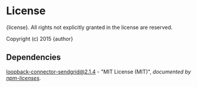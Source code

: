 # License

{license}. All rights not explicitly granted in the license are reserved.

Copyright (c) 2015 {author}

## Dependencies
[loopback-connector-sendgrid@2.1.4](&quot;https://github.com/Cellarise/loopback-connector-sendgrid&quot;) - &quot;MIT License (MIT)&quot;, 
*documented by [npm-licenses](http://github.com/AceMetrix/npm-license.git)*.
